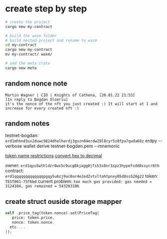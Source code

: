 # create step by step

```bash
# create the project
cargo new my-contract

# build the wasm folder
# build nested project and rename to wasm
cd my-contract
cargo new my-contract
mv my-contract/ wasm/

# add the meta crate
cargo new meta
```

## random nonce note
```
Martin Wagner | CIO | Knights of Cathena, [20.01.22 21:53]
[In reply to Bogdan Oloeriu]
it's the nonce of the nft you just created :) It will start at 1 and increase for every created nft :)
```

## random notes

testnet-bogdan: `erd1mhhnd3ux2duwc9824dhelherdj3gvzn04erdw29l8cyr5z8fpa7quda68z`
erdpy --verbose wallet derive testnet-bogdan.pem --mnemonic

[token name restrictions](https://docs.elrond.com/developers/esdt-tokens/#parameters-format)
[convert hex to decimal](https://stackoverflow.com/questions/13280131/hexadecimal-to-decimal-in-shell-script/13280173#13280173)

owner: `erd1qyu5wthldzr8wx5c9ucg8kjagg0jfs53s8nr3zpz3hypefsdd8ssycr6th`
contract: `erd1qqqqqqqqqqqqqpgqy5u6zj9ac0ar4e2ed2vtvltahtpnxy85d8ss528g22`
token: `TEST001-75f6bd`
current problem: `too much gas provided: gas needed = 3124104, gas remained = 543283186`

## create struct ouside storage mapper

```rust
self .price_tag(token.nonce).set(PriceTag{
   price: token.price,
   nonce: token.nonce,
  etc....
});
```
